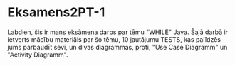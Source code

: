 # Eksamens2PT-1
Labdien, šis ir mans eksāmena darbs par tēmu "WHILE" Java. 
Šajā darbā ir ietverts mācību materiāls par šo tēmu, 10 jautājumu TESTS, kas palīdzēs jums parbaudīt sevi,
un divas diagrammas, proti, "Use Case Diagramm" un "Activity Diagramm".
